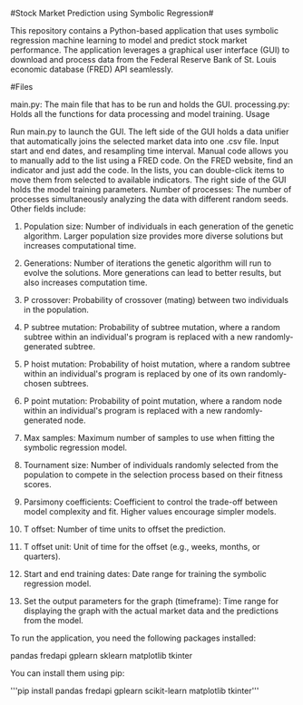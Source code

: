 #Stock Market Prediction using Symbolic Regression#

This repository contains a Python-based application that uses symbolic regression machine learning to model and predict stock market performance. The application leverages a graphical user interface (GUI) to download and process data from the Federal Reserve Bank of St. Louis economic database (FRED) API seamlessly.

#Files

main.py: The main file that has to be run and holds the GUI.
processing.py: Holds all the functions for data processing and model training.
Usage

Run main.py to launch the GUI.
The left side of the GUI holds a data unifier that automatically joins the selected market data into one .csv file.
Input start and end dates, and resampling time interval.
Manual code allows you to manually add to the list using a FRED code. On the FRED website, find an indicator and just add the code.
In the lists, you can double-click items to move them from selected to available indicators.
The right side of the GUI holds the model training parameters.
Number of processes: The number of processes simultaneously analyzing the data with different random seeds.
Other fields include:
1. Population size: Number of individuals in each generation of the genetic algorithm. Larger population size provides more diverse solutions but increases computational time.

2. Generations: Number of iterations the genetic algorithm will run to evolve the solutions. More generations can lead to better results, but also increases computation time.

3. P crossover: Probability of crossover (mating) between two individuals in the population.

4. P subtree mutation: Probability of subtree mutation, where a random subtree within an individual's program is replaced with a new randomly-generated subtree.

5. P hoist mutation: Probability of hoist mutation, where a random subtree within an individual's program is replaced by one of its own randomly-chosen subtrees.

6. P point mutation: Probability of point mutation, where a random node within an individual's program is replaced with a new randomly-generated node.

7. Max samples: Maximum number of samples to use when fitting the symbolic regression model.

8. Tournament size: Number of individuals randomly selected from the population to compete in the selection process based on their fitness scores.

9. Parsimony coefficients: Coefficient to control the trade-off between model complexity and fit. Higher values encourage simpler models.

10. T offset: Number of time units to offset the prediction.

11. T offset unit: Unit of time for the offset (e.g., weeks, months, or quarters).

12. Start and end training dates: Date range for training the symbolic regression model.

13. Set the output parameters for the graph (timeframe): Time range for displaying the graph with the actual market data and the predictions from the model.

To run the application, you need the following packages installed:

pandas
fredapi
gplearn
sklearn
matplotlib
tkinter

You can install them using pip:

'''pip install pandas fredapi gplearn scikit-learn matplotlib tkinter'''
